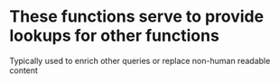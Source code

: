 # These functions serve to provide lookups for other functions

Typically used to enrich other queries or replace non-human readable content
